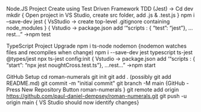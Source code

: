 Node.JS Project Create using Test Driven Framework TDD (Jest) ->
Cd dev
mkdir <project name>
{ Open project in VS Studio, create src folder, add <file>.js & <file>.test.js }
npm i –save-dev jest
{ VsStudio -> create top-level .gitignore containing node_modules }
{ Vstudio -> package.json add ‘“scripts : { “test”: “jest”}, …rest…”
->npm test

TypeScript Project Upgrade
npm i ts-node nodemon {nodemon watches files and recompiles when change)
npm i --save-dev jest typescript ts-jest @types/jest
npx ts-jest config:init
{ Vstudio -> package.json add ‘“scripts : { “start”: “npx jest noughtCross.test.ts”}, …rest…”
->npm start

GitHub Setup 
cd roman-numerals
git init
git add . (possibly git add README.md)
git commit -m "initial commit"
git branch -M main
{GitHub - Press New Repository Button roman-numerals }
git remote add origin https://github.com/paul-daniel-dempsey/roman-numerals.git
git push -u origin main
{ VS Studio should now identify changes}
